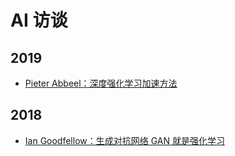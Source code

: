 # AI 访谈

## 2019
* [Pieter Abbeel：深度强化学习加速方法](https://www.sohu.com/a/294218518_473283)

## 2018
* [Ian Goodfellow：生成对抗网络 GAN 就是强化学习](http://www.sohu.com/a/225698464_473283)
